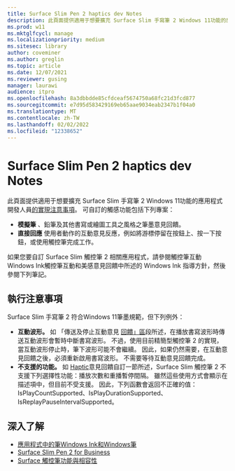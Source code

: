 ```yaml
---
title: Surface Slim Pen 2 haptics dev Notes
description: 此頁面提供適用于想要擴充 Surface Slim 手寫筆 2 Windows 11功能的應用程式開發人員的實現注意事項。
ms.prod: w11
ms.mktglfcycl: manage
ms.localizationpriority: medium
ms.sitesec: library
author: coveminer
ms.author: greglin
ms.topic: article
ms.date: 12/07/2021
ms.reviewer: gusing
manager: laurawi
audience: itpro
ms.openlocfilehash: 8a3dbbdde85cfdceaf5674750a68fc21d3fcd877
ms.sourcegitcommit: e7d95d583429169eb65aae9034eab2347b1f04a0
ms.translationtype: MT
ms.contentlocale: zh-TW
ms.lasthandoff: 02/02/2022
ms.locfileid: "12338652"
---
```

# <a name="surface-slim-pen-2-haptics-dev-notes"></a>Surface Slim Pen 2 haptics dev Notes

此頁面提供適用于想要擴充 Surface Slim 手寫筆 2 Windows 11功能的應用程式開發人員[的實現注意事項](https://www.microsoft.com/d/surface-slim-pen-2-for-business/8mjc4rmvltj0?)。 可自訂的觸感功能包括下列專案：

- **模擬筆** 、鉛筆及其他書寫或繪圖工具之風格之筆墨意見回饋。
- **直接回應** 使用者動作的互動意見反應，例如將游標停留在按鈕上、按一下按鈕，或使用觸控筆完成工作。

如果您要自訂 Surface Slim 觸控筆 2 相關應用程式，請參閱觸控筆互動Windows Ink觸控筆互動和美感意見回饋中所述的[](/windows/apps/design/input/pen-haptics) Windows Ink 指導方針，然後參閱下列筆記。

## <a name="implementation-notes"></a>執行注意事項

Surface Slim 手寫筆 2 符合Windows 11筆墨規範，但下列例外：

- **互動波形。** 如 「傳送及停止互動意見 [回饋」區](/windows/apps/design/input/pen-haptics#send-and-stop-interaction-feedback)段所述，在播放書寫波形時傳送互動波形會暫時中斷書寫波形。 不過，使用目前精簡型觸控筆 2 的實現，當互動波形停止時，筆下波形可能不會繼續。 因此，如果仍然需要，在互動意見回饋之後，必須重新啟用書寫波形。 不需要等待互動意見回饋完成。
- **不支援的功能。** 如 [Haptic](/windows/apps/design/input/pen-haptics#haptic-feedback-customizations)意見回饋自訂一節所述，Surface Slim 觸控筆 2 不支援下列選擇性功能：播放次數和重播暫停間隔。 雖然這些使用方式會顯示在描述項中，但目前不受支援。 因此，下列函數會返回不正確的值：IsPlayCountSupported、IsPlayDurationSupported、IsReplayPauseIntervalSupported。

## <a name="learn-more"></a>深入了解

- [應用程式中的筆Windows Ink和Windows筆](/windows/apps/design/input/pen-and-stylus-interactions)
- [Surface Slim Pen 2 for Business](https://www.microsoft.com/d/surface-slim-pen-2-for-business/8mjc4rmvltj0?)
- [Surface 觸控筆功能與相容性](https://support.microsoft.com/surface/identify-your-surface-pen-and-features-c82a0208-2e35-b347-dae0-d7f4922edc77)

